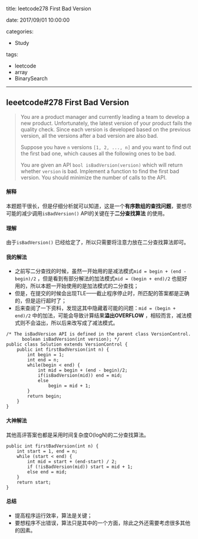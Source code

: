title: leetcode278 First Bad Version

date: 2017/09/01 10:00:00

categories:

- Study

tags:

- leetcode
- array
- BinarySearch

---

## leeetcode#278 First Bad Version

>You are a product manager and currently leading a team to develop a new product. Unfortunately, the latest version of your product fails the quality check. Since each version is developed based on the previous version, all the versions after a bad version are also bad.
>
>Suppose you have `n` versions `[1, 2, ..., n]` and you want to find out the first bad one, which causes all the following ones to be bad.
>
>You are given an API `bool isBadVersion(version)` which will return whether `version` is bad. Implement a function to find the first bad version. You should minimize the number of calls to the API.

#### 解释

本题题干很长，但是仔细分析就可以知道，这是一个**有序数组的查找问题**，要想尽可能的减少调用`isBadVersion()` API的关键在于**二分查找算法** 的使用。

#### 理解

由于`isBadVersion()` 已经给定了，所以只需要将注意力放在二分查找算法即可。

#### 我的解法

- 之前写二分查找的时候，虽然一开始用的是减法模式`mid = begin + (end - begin)/2` ，但是看到有部分解法的加法模式`mid = (begin + end)/2` 也挺好用的，所以本题一开始使用的是加法模式的二分查找；
- 但是，在提交的时候会出现TLE——截止程序停止时，所匹配的答案都是正确的，但是运行超时了；
- 后来查阅了一下资料，发现这其中隐藏着可能的问题：`mid = (begin + end)/2` 中的加法，可能会导致计算结果**溢出OVERFLOW** ，相较而言，减法模式则不会溢出，所以后来改写成了减法模式。

```
/* The isBadVersion API is defined in the parent class VersionControl.
      boolean isBadVersion(int version); */
public class Solution extends VersionControl {
    public int firstBadVersion(int n) {
        int begin = 1;
        int end = n;
        while(begin < end) {
            int mid = begin + (end - begin)/2;
            if(isBadVersion(mid)) end = mid;
            else
                begin = mid + 1;
        }
        return begin;
    }
}
```

#### 大神解法

其他高评答案也都是采用时间复杂度O(logN)的二分查找算法。

```
public int firstBadVersion(int n) {
    int start = 1, end = n;
    while (start < end) {
        int mid = start + (end-start) / 2;
        if (!isBadVersion(mid)) start = mid + 1;
        else end = mid;            
    }        
    return start;
}
```

#### 总结

- 提高程序运行效率，算法是关键；
- 要想程序不出错误，算法只是其中的一个方面，除此之外还需要考虑很多其他的因素。


